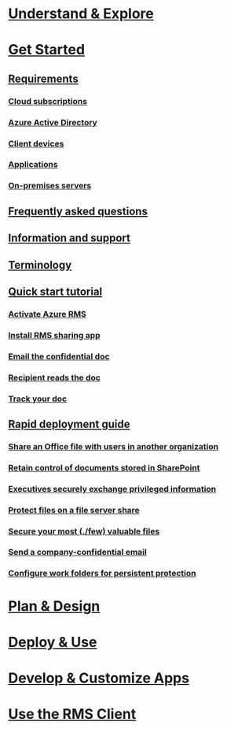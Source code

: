 # [Understand & Explore](/rights-management/understand-explore/azure-rights-management)
# [Get Started](./requirements-for-azure-rights-management)
## [Requirements](./requirements-for-azure-rights-management.md)
### [Cloud subscriptions](./rms-requirements-cloud-subscriptions.md)
### [Azure Active Directory](./rms-requirements-aad-directory.md)
### [Client devices](./rms-requirements-client-devices.md)
### [Applications](./rms-requirements-applications.md)
### [On-premises servers ](./rms-requirements-onpremises-servers.md)
## [Frequently asked questions](./frequently-asked-questions-for-azure-rights-management.md)
## [Information and support](./information-and-support-for-azure-rights-management.md)
## [Terminology](./terminology-for-azure-rights-management.md)
## [Quick start tutorial](./quick-start-tutorial-for-azure-rights-management.md)
### [Activate Azure RMS](./rms-quickstart-step1.md)
### [Install RMS sharing app](./rms-quickstart-step2.md)
### [Email the confidential doc](./rms-quickstart-step3.md)
### [Recipient reads the doc](./rms-quickstart-step4.md)
### [Track your doc](./rms-quickstart-step5.md)
## [Rapid deployment guide](./rapid-deployment-guide-for-azure-rights-management.md)
### [Share an Office file with users in another organization](./scenario-share-an-office-file-with-users-in-another-organization.md)
### [Retain control of documents stored in SharePoint](./scenario-retain-control-of-documents-stored-in-sharepoint.md)
### [Executives securely exchange privileged information](./scenario-executives-securely-exchange-privileged-information.md)
### [Protect files on a file server share](./scenario-protect-files-on-a-file-server-share.md)
### [Secure your most (./few) valuable files](./scenario-secure-your-most-few-valuable-files.md)
### [Send a company-confidential email](./scenario-send-a-company-confidential-email.md)
### [Configure work folders for persistent protection](./scenario-configure-work-folders-for-persistent-protection.md)
# [Plan & Design](/rights-management/plan-design/azure-rights-management-deployment-roadmap)
# [Deploy & Use](/rights-management/deploy-use/activating-azure-rights-management)
# [Develop & Customize Apps](/rights-management/develop/developers-guide)
# [Use the RMS Client](/rights-management/rms-client/rights-management-rms-client)
